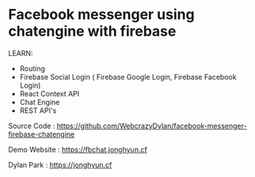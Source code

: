 # Facebook messenger using chatengine with firebase

LEARN:

- Routing
- Firebase Social Login ( Firebase Google Login, Firebase Facebook Login)
- React Context API
- Chat Engine
- REST API's

Source Code : https://github.com/WebcrazyDylan/facebook-messenger-firebase-chatengine

Demo Website : https://fbchat.jonghyun.cf

Dylan Park : https://jonghyun.cf
